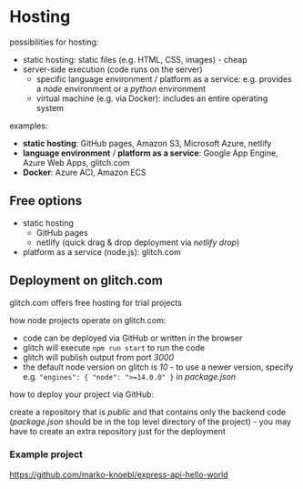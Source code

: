 # Hosting

possibilities for hosting:

- static hosting: static files (e.g. HTML, CSS, images) - cheap
- server-side execution (code runs on the server)
  - specific language environment / platform as a service: e.g. provides a _node_ environment or a _python_ environment
  - virtual machine (e.g. via Docker): includes an entire operating system

examples:

- **static hosting**: GitHub pages, Amazon S3, Microsoft Azure, netlify
- **language environment** / **platform as a service**: Google App Engine, Azure Web Apps, glitch.com
- **Docker**: Azure ACI, Amazon ECS

## Free options

- static hosting
  - GitHub pages
  - netlify (quick drag & drop deployment via _netlify drop_)
- platform as a service (node.js): glitch.com

## Deployment on glitch.com

glitch.com offers free hosting for trial projects

how node projects operate on glitch.com:

- code can be deployed via GitHub or written in the browser
- glitch will execute `npm run start` to run the code
- glitch will publish output from port _3000_
- the default node version on glitch is _10_ - to use a newer version, specify e.g. `"engines": { "node": ">=14.0.0" }` in _package.json_

how to deploy your project via GitHub:

create a repository that is _public_ and that contains only the backend code (_package.json_ should be in the top level directory of the project) - you may have to create an extra repository just for the deployment

### Example project

https://github.com/marko-knoebl/express-api-hello-world
